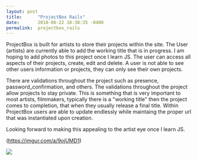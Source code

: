 ```yaml
---
layout: post
title:      "ProjectBox Rails"
date:       2018-06-22 18:38:35 -0400
permalink:  projectbox_rails
---
```



ProjectBox is built for artists to store their projects within the site. The User (artists) are currently able to add the working title that is in progress. I am hoping to add photos to this project once I learn JS. The user can access all aspects of their projects, create, edit and delete. A user is not able to see other users information or projects, they can only see their own projects. 

There are validations throughout the project such as presence, password_confirmation, and others. The validations throughout the project allow projects to stay private. This is something that is very important to most artists, filmmakers, typically there is a "working title" then the project comes to completion, that when they usually release a final title. Within ProjectBox users are able to update endlessly while maintaing the proper url that was instantiated upon creation. 

Looking forward to making this appealing to the artist eye once I learn JS. 

(https://imgur.com/a/9ojUMD1)

![](https://imgur.com/a/9ojUMD1)

